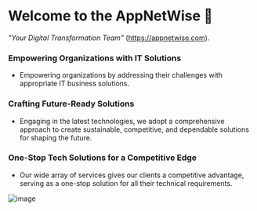 # Welcome to the AppNetWise 🙌

_"Your Digital Transformation Team"_
(https://appnetwise.com).

### Empowering Organizations with IT Solutions

- Empowering organizations by addressing their challenges with appropriate IT business solutions.

### Crafting Future-Ready Solutions

- Engaging in the latest technologies, we adopt a comprehensive approach to create sustainable, competitive, and dependable solutions for shaping the future.

### One-Stop Tech Solutions for a Competitive Edge

- Our wide array of services gives our clients a competitive advantage, serving as a one-stop solution for all their technical requirements.

![image](https://appnetwise.com/static/consulting-advisory-6b73fc60b62f7528ac9e7526b9f27aca.jpg)

####

<!-- ![image](https://appnetwise.com/static/about22-7c156dceb5d692bde66f09b3755c7ea9.jpg) -->
